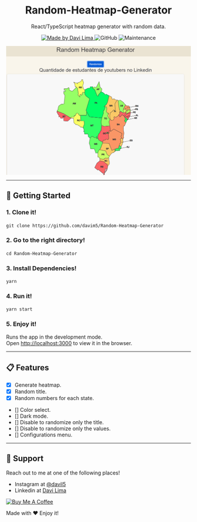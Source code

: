 <h1 align="center">
Random-Heatmap-Generator
</h1>
<p align="center">React/TypeScript heatmap generator with random data.</p>

<p align="center">
<a href="https://github.com/davim5">
    <img alt="Made by Davi Lima" src="https://img.shields.io/badge/made%20by-Davi%20Lima-brightgreen?style=plastic">
</a>

<img alt="GitHub" src="https://img.shields.io/github/license/davim5/Pokedex-React-Virtual?style=plastic">

<img alt="Maintenance" src="https://img.shields.io/maintenance/yes/2022?style=plastic">
</p>

<img src="/images/print_today.png" alt="printscreen from the project" style="width:600px; display: block; margin: 0 auto"/>

---

## 🚀 Getting Started

### 1. Clone it!

  ```git clone https://github.com/davim5/Random-Heatmap-Generator```

### 2. Go to the right directory!

  ```cd Random-Heatmap-Generator```

### 3. Install Dependencies!

  ```yarn```

### 4. Run it!

  ```yarn start```

### 5. Enjoy it!

Runs the app in the development mode.<br />
Open [http://localhost:3000](http://localhost:3000) to view it in the browser.

---

## 📋 Features

- [x] Generate heatmap.
- [x] Random title.
- [x] Random numbers for each state.
- [] Color select.
- [] Dark mode.
- [] Disable to randomize only the title.
- [] Disable to randomize only the values.
- [] Configurations menu.

---


## 📌 Support

Reach out to me at one of the following places!

- Instagram at [@davil5](https://www.instagram.com/davil5/)
- Linkedin at [Davi Lima](https://www.linkedin.com/in/davi-lima-632b28195/)

<a href="https://www.buymeacoffee.com/davil5" target="_blank"><img src="https://cdn.buymeacoffee.com/buttons/lato-red.png" alt="Buy Me A Coffee" style="height: 44px !important;width: 180px !important;" ></a>

Made with ♥ Enjoy it!